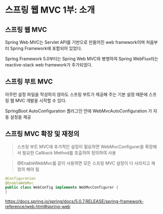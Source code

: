# 스프링 웹 MVC 1부: 소개

## 스프링 웹 MVC

Spring Web MVC는 Servlet API를 기반으로 만들어진 web framework이며 처음부터 Spring Framework에 포함되어 있었다.

Spring Framework 5.0부터는 Spring Web MVC와 병행하여 Spring WebFlux라는 reactive-stack web framework가 추가되었다.

## 스프링 부트 MVC

아무런 설정 파일을 작성하지 않아도 스프링 부트가 제공해 주는 기본 설정 때문에 스프링 웹 MVC 개발을 시작할 수 있다.

SpringBoot AutoConfiguration 플러그인 안에 WebMvcAutoConfiguration 가 자동 설정을 제공

## 스프링 MVC 확장 및 재정의

> 스프링 부트 MVC에 추가적인 설정이 필요하면 WebMvcConfigurer을 확장해서 필요한 Callback Method를 호출하여 정의하여 사용

> @EnableWebMvc를 같이 사용하면 모든 스프링 MVC 설정이 다 사라지고 재정의 해야 됨


```java
@Configuration
@EnableWebMvc
public class WebConfig implements WebMvcConfigurer {
}
```

https://docs.spring.io/spring/docs/5.0.7.RELEASE/spring-framework-reference/web.html#spring-web